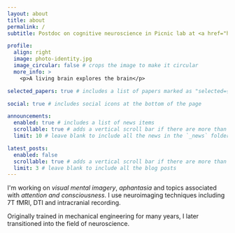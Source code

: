 ```yaml
---
layout: about
title: about
permalink: /
subtitle: Postdoc on cognitive neuroscience in Picnic lab at <a href="https://parisbraininstitute.org/paris-brain-institute-research-teams/picnic-neuropsychology-and-functional-neuroimaging">Paris brain institute</a>.

profile:
  align: right
  image: photo-identity.jpg
  image_circular: false # crops the image to make it circular
  more_info: >
    <p>A living brain explores the brain</p>

selected_papers: true # includes a list of papers marked as "selected={true}"

social: true # includes social icons at the bottom of the page

announcements:
  enabled: true # includes a list of news items
  scrollable: true # adds a vertical scroll bar if there are more than 3 news items
  limit: 10 # leave blank to include all the news in the `_news` folder

latest_posts:
  enabled: false
  scrollable: true # adds a vertical scroll bar if there are more than 3 new posts items
  limit: 3 # leave blank to include all the blog posts
---
```


I'm working on *visual mental imagery*, *aphantasia* and topics associated with *attention and consciousness*. I use neuroimaging techniques including 7T fMRI, DTI and intracranial recording.

Originally trained in mechanical engineering for many years, I later transitioned into the field of neuroscience.
